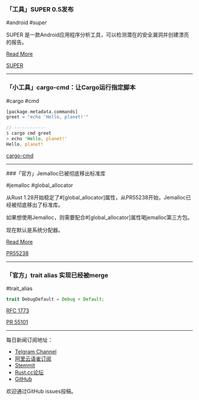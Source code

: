### 「工具」SUPER 0.5发布

#android #super

SUPER 是一款Android应用程序分析工具，可以检测潜在的安全漏洞并创建漂亮的报告。

[Read More](https://superanalyzer.rocks/2018/11/03/super-0.5.0-release)

[SUPER](https://github.com/SUPERAndroidAnalyzer/super)

---

### 「小工具」cargo-cmd：让Cargo运行指定脚本

#cargo #cmd

```rust
[package.metadata.commands]
greet = "echo 'Hello, planet!'"

// ------------
$ cargo cmd greet
> echo 'Hello, planet!'
Hello, planet!
```

[cargo-cmd](https://github.com/danreeves/cargo-cmd)

---

###「官方」Jemalloc已被彻底移出标准库

#jemalloc #global_allocator

从Rust 1.28开始稳定了#[global_allocator]属性，从PR55238开始，Jemalloc已经被彻底移出了标准库。

如果想使用Jemalloc，则需要配合#[global_allocator]属性喝jemalloc第三方包。

现在默认是系统分配器。

[Read More](https://www.reddit.com/r/rust/comments/9twam5/jemalloc_was_just_removed_from_the_standard/)

[PR55238](https://github.com/rust-lang/rust/pull/55238)

---

### 「官方」trait alias 实现已经被merge

#trait_alias

```rust
trait DebugDefault = Debug + Default;
```

[RFC 1773](https://github.com/rust-lang/rfcs/blob/master/text/1733-trait-alias.md)

[PR 55101](https://github.com/rust-lang/rust/pull/55101)

---

每日新闻订阅地址：

- [Telgram Channel](https://t.me/rust_daily_news )
- [阿里云语雀订阅](https://www.yuque.com/chaosbot/rustnews)
- [Stemmit](https://steemit.com/@blackanger)
- [Rust.cc论坛](https://rust.cc)
- [GitHub](https://github.com/RustStudy/rust_daily_news)

欢迎通过GitHub issues投稿。
